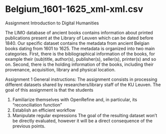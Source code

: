 # Belgium_1601-1625_xml-xml.csv
Assignment Introduction to Digital Humanities

The LIMO database of ancient books contains information about printed publications present at the Library of Leuven which can be dated before 1840. 
Our specific dataset contains the metadata from ancient Belgian books dating from 1601 to 1625. 
The metadata is organized into two main categories. First, there is the bibliographical information of the books, for example their (sub)title, author(s), publisher(s), seller(s), printer(s) and so on. 
Second, there is the holding information of the books, including their provenance, acquisition, library and physical location.  

Assignment 1 General instructions:
The assignment consists in processing different datasets shared by researchers/library staff of the KU Leuven. The goal of this assignment is that the students
1. Familiarize themselves with OpenRefine and, in particular, its “reconciliation function”
2. Establish an efficient workflow
3. Manipulate regular expressions
The goal of the resulting dataset won’t be directly evaluated, however it will be a direct consequence of the previous points.
